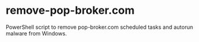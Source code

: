 # remove-pop-broker.com
PowerShell script to remove pop-broker.com scheduled tasks and autorun malware from Windows.
